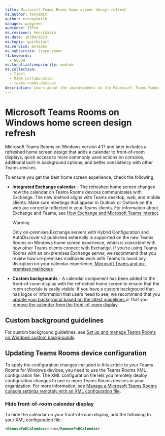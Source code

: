 ```yaml
---
title: Microsoft Teams Rooms home screen design refresh
ms.author: tonysmit
author: mstonysmith
manager: pamgreen
audience: ITPro
ms.reviewer: henrikalim
ms.date: 10/04/2023
ms.topic: quickstart
ms.service: msteams
ms.subservice: itpro-rooms
f1.keywords: 
  - NOCSH
ms.localizationpriority: medium
ms.collection: 
  - Tier1
  - M365-collaboration
  - teams-rooms-devices
description: Learn about the improvements to the Microsoft Teams Rooms on Windows home screen design.
---
```


# Microsoft Teams Rooms on Windows home screen design refresh

Microsoft Teams Rooms on Windows version 4.17 and later includes a refreshed home screen design that adds a calendar to front-of-room displays, quick access to more commonly used actions on consoles, additional built-in background options, and better consistency with other Teams devices.

To ensure you get the best home screen experience, check the following:

- **Integrated Exchange calendar** - The refreshed home screen changes how the calendar on Teams Rooms devices communicates with Exchange. The new method aligns with Teams desktop, web, and mobile clients. Make sure meetings that appear in Outlook or Outlook on the web are correctly reflected in your Teams clients. For information about Exchange and Teams, see [How Exchange and Microsoft Teams interact](../Exchange-Teams-interact.md).

  > [!WARNING]
  > Only on-premises Exchange servers with Hybrid Configuration and AutoDiscover v2 published externally is supported on the new Teams Rooms on Windows home screen experience, which is consistent with how other Teams clients connect with Exchange. If you're using Teams Rooms with an on-premises Exchange server, we recommend that you review how on-premises mailboxes work with Teams to avoid any disruption on your calendar experience, [Microsoft Teams and on-premises mailboxes](https://techcommunity.microsoft.com/t5/microsoft-teams-community-blog/microsoft-teams-and-on-premises-mailboxes-part-1-how-do-teams/ba-p/2229851)

- **Custom backgrounds** - A calendar component has been added to the front-of-room display with the refreshed home screen to ensure that the room schedule is easily visible. If you have a custom background that has logos or information that users need to see, we recommend that you [update your background based on the latest guidelines ](#custom-background-guidelines)or that you [remove the calendar from the front-of-room display](#hide-front-of-room-calendar-display).

## Custom background guidelines

For custom background guidelines, see [Set up and manage Teams Rooms on Windows custom backgrounds](custom-backgrounds.md).

## Updating Teams Rooms device configuration

To apply the configuration changes included in this article to your Teams Rooms for Windows devices, you need to use the Teams Rooms XML configuration file. The XML configuration file lets you remotely deploy configuration changes to one or more Teams Rooms devices in your organization. For more information, see [Manage a Microsoft Teams Rooms console settings remotely with an XML configuration file](xml-config-file.md).

### Hide front-of-room calendar display

To hide the calendar on your front-of-room display, add the following to your XML configuration file:


```xml
<RemoveFoRCalendar>true</RemoveFoRCalendar> 
```


